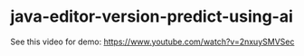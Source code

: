 # java-editor-version-predict-using-ai

See this video for demo: https://www.youtube.com/watch?v=2nxuySMVSec
